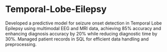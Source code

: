 # Temporal-Lobe-Eilepsy
Developed a predictive model for seizure onset detection in Temporal Lobe Epilepsy using multimodal EEG and MRI data, achieving 85% accuracy and enhancing diagnosis accuracy by 20% while reducing diagnostic time by 30%. Managed patient records in SQL for efficient data handling and preprocessing. 

